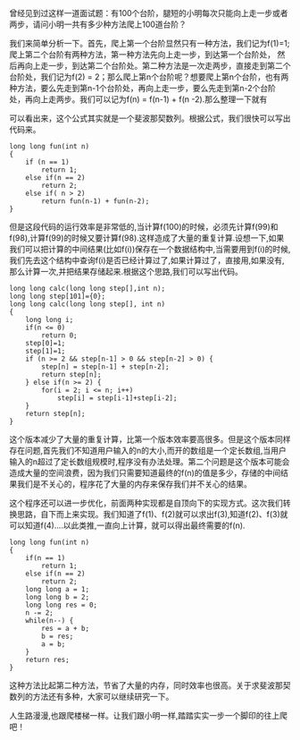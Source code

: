 

曾经见到过这样一道面试题：有100个台阶，腿短的小明每次只能向上走一步或者两步，请问小明一共有多少种方法爬上100道台阶？

我们来简单分析一下。首先，爬上第一个台阶显然只有一种方法，我们记为f(1)=1;爬上第二个台阶有两种方法，第一种方法先向上走一步，到达第一个台阶处，
然后再向上走一步，到达第二个台阶处。第二种方法是一次走两步，直接走到第二个台阶处，我们记为f(2) = 2；那么爬上第n个台阶呢？想要爬上第n个台阶，也有两种方法，要么先走到第n-1个台阶处，再向上走一步，要么先走到第n-2个台阶处，再向上走两步。我们可以记为f(n) = f(n-1) + f(n -2).那么整理一下就有



可以看出来，这个公式其实就是一个斐波那契数列。根据公式，我们很快可以写出代码来。

```
long long fun(int n)
{
    if (n == 1)
        return 1;
    else if(n == 2)
        return 2;
    else if( n > 2)
        return fun(n-1) + fun(n-2);
}
```
但是这段代码的运行效率是非常低的,当计算f(100)的时候，必须先计算f(99)和f(98),计算f(99)的时候又要计算f(98).这样造成了大量的重复计算.设想一下,如果我们可以把计算的中间结果(比如f(i))保存在一个数据结构中,当需要用到f(i)的时候,我们先去这个结构中查询f(i)是否已经计算过了,如果计算过了，直接用,如果没有,那么计算一次,并把结果存储起来.根据这个思路,我们可以写出代码。
```
long long calc(long long step[],int n);
long long step[101]={0};
long long calc(long long step[], int n)
{
    long long i;
    if(n <= 0)
        return 0;
    step[0]=1;
    step[1]=1;
    if (n >= 2 && step[n-1] > 0 && step[n-2] > 0) {
        step[n] = step[n-1] + step[n-2];
        return step[n];
    } else if(n >= 2) {
        for(i = 2; i <= n; i++)
            step[i] = step[i-1]+step[i-2];
    }
    return step[n];
}
```
这个版本减少了大量的重复计算，比第一个版本效率要高很多。但是这个版本同样存在问题,首先我们不知道用户输入的n的大小,而开的数组是一个定长数组,当用户输入的n超过了定长数组规模时,程序没有办法处理。第二个问题是这个版本可能会造成大量的空间浪费，因为我们只需要知道最终的f(n)的值是多少，存储的中间结果我们是不关心的，程序花了大量的内存来保存我们并不关心的结果。

这个程序还可以进一步优化，前面两种实现都是自顶向下的实现方式。这次我们转换思路，自下而上来实现。我们知道了f(1)、f(2)就可以求出f(3),知道f(2)、f(3)就可以知道f(4)....以此类推,一直向上计算，就可以得出最终需要的f(n).

```
long long fun(int n)
{
    if(n == 1)
        return 1;
    else if(n == 2)
        return 2;
    long long a = 1;
    long long b = 2;
    long long res = 0;
    n -= 2;
    while(n--) {
        res = a + b;
        b = res;
        a = b;
    }
    return res;
}
```
这种方法比起第二种方法，节省了大量的内存，同时效率也很高。关于求斐波那契数列的方法还有多种，大家可以继续研究一下。

人生路漫漫,也跟爬楼梯一样。让我们跟小明一样,踏踏实实一步一个脚印的往上爬吧！














